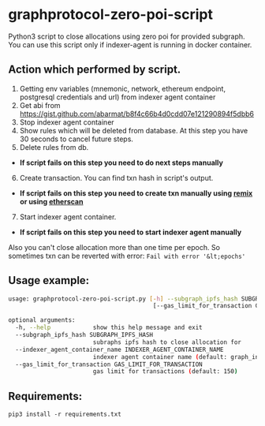 # graphprotocol-zero-poi-script
Python3 script to close allocations using zero poi for provided subgraph.
You can use this script only if indexer-agent is running in docker container.

## Action which performed by script.
1. Getting env variables (mnemonic, network, ethereum endpoint, postgresql credentials and url) from indexer agent container
2. Get abi from https://gist.github.com/abarmat/b8f4c66b4d0cdd07e121290894f5dbb6
3. Stop indexer agent container
4. Show rules which will be deleted from database. At this step you have 30 seconds to cancel future steps.
5. Delete rules from db.
- **If script fails on this step you need to do next steps manually**
6. Create transaction. You can find txn hash in script's output.
- **If script fails on this step you need to create txn manually using [remix](https://remix.ethereum.org/) or using [etherscan](https://etherscan.io/)**
7. Start indexer agent container.
- **If script fails on this step you need to start indexer agent manually**

Also you can't close allocation more than one time per epoch. So sometimes txn can be reverted with error:
```Fail with error '&lt;epochs'```

## Usage example:
```bash
usage: graphprotocol-zero-poi-script.py [-h] --subgraph_ipfs_hash SUBGRAPH_IPFS_HASH [--indexer_agent_container_name INDEXER_AGENT_CONTAINER_NAME]
                                         [--gas_limit_for_transaction GAS_LIMIT_FOR_TRANSACTION]

optional arguments:
  -h, --help            show this help message and exit
  --subgraph_ipfs_hash SUBGRAPH_IPFS_HASH
                        subraphs ipfs hash to close allocation for
  --indexer_agent_container_name INDEXER_AGENT_CONTAINER_NAME
                        indexer agent container name (default: graph_indexer_agent_1)
  --gas_limit_for_transaction GAS_LIMIT_FOR_TRANSACTION
                        gas limit for transactions (default: 150)
```

## Requirements:

```pip3 install -r requirements.txt```

